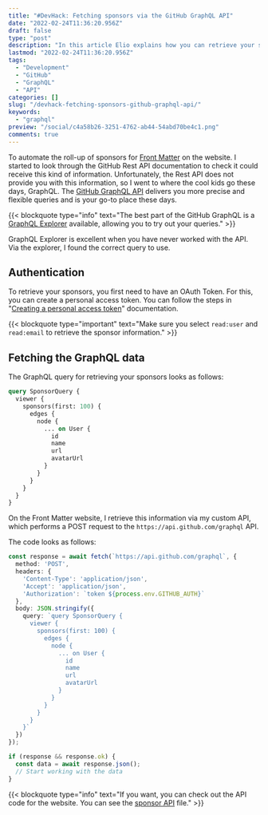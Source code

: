 ```yaml
---
title: "#DevHack: Fetching sponsors via the GitHub GraphQL API"
date: "2022-02-24T11:36:20.956Z"
draft: false
type: "post"
description: "In this article Elio explains how you can retrieve your sponsors for your open-source projects via the GitHub GraphQL API."
lastmod: "2022-02-24T11:36:20.956Z"
tags:
  - "Development"
  - "GitHub"
  - "GraphQL"
  - "API"
categories: []
slug: "/devhack-fetching-sponsors-github-graphql-api/"
keywords:
  - "graphql"
preview: "/social/c4a58b26-3251-4762-ab44-54abd70be4c1.png"
comments: true
---
```


To automate the roll-up of sponsors for [Front Matter](https://frontmatter.codes) on the website. I started to look through the GitHub Rest API documentation to check it could receive this kind of information. Unfortunately, the Rest API does not provide you with this information, so I went to where the cool kids go these days, GraphQL. The [GitHub GraphQL API]( https://docs.github.com/en/graphql) delivers you more precise and flexible queries and is your go-to place these days.

{{< blockquote type="info" text="The best part of the GitHub GraphQL is a [GraphQL Explorer]( https://docs.github.com/en/graphql/overview/explorer) available, allowing you to try out your queries." >}}

GraphQL Explorer is excellent when you have never worked with the API. Via the explorer, I found the correct query to use.

## Authentication

To retrieve your sponsors, you first need to have an OAuth Token. For this, you can create a personal access token. You can follow the steps in "[Creating a personal access token]( https://docs.github.com/en/authentication/keeping-your-account-and-data-secure/creating-a-personal-access-token)" documentation.

{{< blockquote type="important" text="Make sure you select `read:user` and `read:email` to retrieve the sponsor information." >}}

## Fetching the GraphQL data

The GraphQL query for retrieving your sponsors looks as follows:
 
```graphql
query SponsorQuery {
  viewer {
    sponsors(first: 100) {
      edges {
        node {
          ... on User {
            id
            name
            url
            avatarUrl
          }
        }
      }
    }
  }
}
```

On the Front Matter website, I retrieve this information via my custom API, which performs a POST request to the `https://api.github.com/graphql` API.

The code looks as follows:

```typescript
const response = await fetch(`https://api.github.com/graphql`, {
  method: 'POST',
  headers: {
    'Content-Type': 'application/json',
    'Accept': 'application/json',
    'Authorization': `token ${process.env.GITHUB_AUTH}`
  },
  body: JSON.stringify({
    query: `query SponsorQuery {
      viewer {
        sponsors(first: 100) {
          edges {
            node {
              ... on User {
                id
                name
                url
                avatarUrl
              }
            }
          }
        }
      }
    }`
  })
});

if (response && response.ok) {
  const data = await response.json();
  // Start working with the data
}
```

{{< blockquote type="info" text="If you want, you can check out the API code for the website. You can see the [sponsor API](https://github.com/FrontMatter/web-documentation-nextjs/blob/main/pages/api/sponsors.ts) file." >}}
